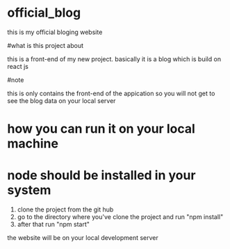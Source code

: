 # official_blog
this is my official bloging website

#what is this project about

this is a front-end of my new project. basically it is a blog which is build on react js

#note

this is only contains the front-end of the appication so you will not get to see the blog data on your local server


# how you can run it on your local machine
# node should be installed in your system

1) clone the project from the git hub
2) go to the directory where you've clone the project and run "npm install"
3) after that run "npm start"

the website will be on your local development server

